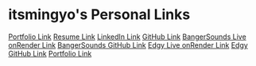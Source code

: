 # itsmingyo's Personal Links
<a href="https://itsmingyoo.github.io/porfolio/" target="_blank">Portfolio Link</a>
<a href="https://docs.google.com/viewer?url=https://docs.google.com/document/d/1QcfbYc2Ph9gXG_E_XSb50D38h-AXRIG_x9DZuOfSOko/export?format=pdf" target="_blank">Resume Link</a>
<a href="https://www.linkedin.com/in/minh-tran-36501a251/" target="_blank">LinkedIn Link</a>
<a href="https://github.com/itsmingyoo" target="_blank">GitHub Link</a>
<a href="https://bangersounds.onrender.com/" target="_blank">BangerSounds Live onRender Link</a>
<a href="https://github.com/itsmingyoo/bangersounds" target="_blank">BangerSounds GitHub Link</a>
<a href="https://edgy.onrender.com/" target="_blank">Edgy Live onRender Link</a>
<a href="https://github.com/CodeJellee/Edgy" target="_blank">Edgy GitHub Link</a>
<a href="https://itsmingyoo.github.io/porfolio/" target="_blank">Portfolio Link</a>
